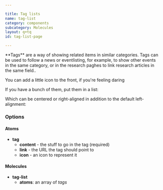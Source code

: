 ```yaml
---

title: Tag lists
name: tag-list
category: components
subcategory: Molecules
layout: q+tq
id: tag-list-page

---
```


<div class="lead"><p>**Tags** are a way of showing related items in similar categories. Tags can be used to follow a news or eventlisting, for example, to show other events in the same category, or in the research paghes to link research articles in the same field..</p></div>

<script>
component("tag", {
  "content": "Culture and communication",
  "link": "#"
});
</script>

You can add a little icon to the front, if you're feeling daring

<script>
component("tag", {
  "content": "Culture and communication",
  "link": "#",
  "icon": "apple"
});
</script>

If you have a bunch of them, put them in a list:

<script>
component("tag-list", { "atoms": [
  { "tag": {
    "content": "Creativity",
    "link": "#"
  }},
  { "tag": {
    "content": "Culture and communication",
    "link": "#"
  }},
  { "tag": {
    "content": "Environmental sustainability and resilience",
    "link": "#"
  }},
  { "tag": {
    "content": "Health and wellbeing",
    "link": "#"
  }},
  { "tag": {
    "content": "Justice and equality",
    "link": "#"
  }},
  { "tag": {
    "content": "Risk, evidence and decision-making",
    "link": "#"
  }},
  { "tag": {
    "content": "Technologies for the future",
    "link": "#"
  }}
]});
</script>

Which can be centered or right-aligned in addition to the default left-alignment:

<script>
component("tag-list", { "align": "center", "atoms": [
  { "tag": {
    "content": "Creativity",
    "link": "#"
  }},
  { "tag": {
    "content": "Culture and communication",
    "link": "#"
  }},
  { "tag": {
    "content": "Environmental sustainability and resilience",
    "link": "#"
  }},
  { "tag": {
    "content": "Health and wellbeing",
    "link": "#"
  }},
  { "tag": {
    "content": "Justice and equality",
    "link": "#"
  }},
  { "tag": {
    "content": "Risk, evidence and decision-making",
    "link": "#"
  }},
  { "tag": {
    "content": "Technologies for the future",
    "link": "#"
  }}
]});
</script>

<script>
component("tag-list", { "align": "right", "atoms": [
  { "tag": {
    "content": "Creativity",
    "link": "#"
  }},
  { "tag": {
    "content": "Culture and communication",
    "link": "#"
  }},
  { "tag": {
    "content": "Environmental sustainability and resilience",
    "link": "#"
  }},
  { "tag": {
    "content": "Health and wellbeing",
    "link": "#"
  }},
  { "tag": {
    "content": "Justice and equality",
    "link": "#"
  }},
  { "tag": {
    "content": "Risk, evidence and decision-making",
    "link": "#"
  }},
  { "tag": {
    "content": "Technologies for the future",
    "link": "#"
  }}
]});
</script>


</script>

### Options

#### Atoms

* **tag**
  * **content** - the stuff to go in the tag (required)
  * **link** - the URL the tag should point to
  * **icon** - an icon to represent it

#### Molecules

* **tag-list**
  * **atoms**: an array of _tags_
